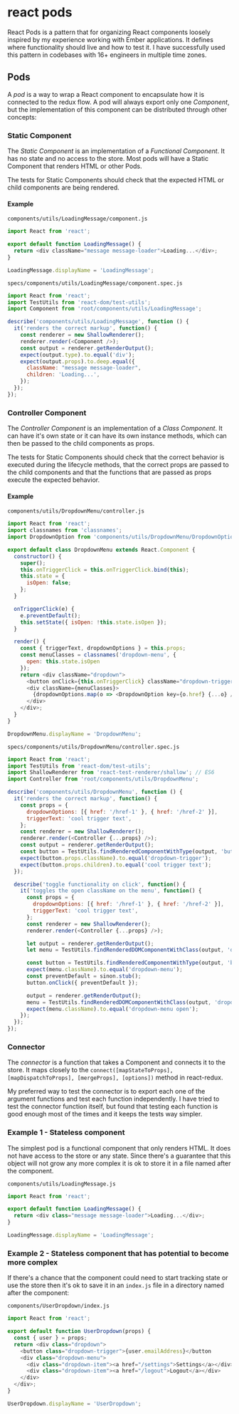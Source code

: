 # react pods

React Pods is a pattern that for organizing React components loosely inspired by my experience working with Ember applications. It defines where functionality should live and how to test it. I have successfully used this pattern in codebases with 16+ engineers in multiple time zones.

## Pods

A *pod* is a way to wrap a React component to encapsulate how it is connected to the redux flow. A pod will always export only one *Component*, but the implementation of this component can be distributed through other concepts:

### Static Component

The *Static Component* is an implementation of a *Functional Component*. It has no state and no access to the store. Most pods will have a Static Component that renders HTML or other Pods.

The tests for Static Components should check that the expected HTML or child components are being rendered.


#### Example

`components/utils/LoadingMessage/component.js`

```javascript
import React from 'react';

export default function LoadingMessage() {
  return <div className="message message-loader">Loading...</div>;
}

LoadingMessage.displayName = 'LoadingMessage';

```

`specs/components/utils/LoadingMessage/component.spec.js`

```javascript
import React from 'react';
import TestUtils from 'react-dom/test-utils';
import Component from 'root/components/utils/LoadingMessage';

describe('components/utils/LoadingMessage', function () {
  it('renders the correct markup', function() {
    const renderer = new ShallowRenderer();
    renderer.render(<Component />);
    const output = renderer.getRenderOutput();
    expect(output.type).to.equal('div');
    expect(output.props).to.deep.equal({
      className: "message message-loader",
      children: 'Loading...',
    });
  });
});
```

### Controller Component

The *Controller Component* is an implementation of a *Class Component*. It can have it's own state or it can have its own instance methods, which can then be passed to the child components as props.

The tests for Static Components should check that the correct behavior is executed during the lifecycle methods, that the correct props are passed to the child components and that the functions that are passed as props execute the expected behavior.


#### Example

`components/utils/DropdownMenu/controller.js`

```javascript
import React from 'react';
import classnames from 'classnames';
import DropdownOption from 'components/utils/DropdownMenu/DropdownOption';

export default class DropdownMenu extends React.Component {
  constructor() {
    super();
    this.onTriggerClick = this.onTriggerClick.bind(this);
    this.state = {
      isOpen: false;
    };
  }

  onTriggerClick(e) {
    e.preventDefault();
    this.setState({ isOpen: !this.state.isOpen });
  }

  render() {
    const { triggerText, dropdownOptions } = this.props;
    const menuClasses = classnames('dropdown-menu', {
      open: this.state.isOpen
    });
    return <div className="dropdown">
      <button onClick={this.onTriggerClick} className="dropdown-trigger">{triggerText}</button>
      <div className={menuClasses}>
        {dropdownOptions.map(o => <DropdownOption key={o.href} {...o} />)}
      </div>
    </div>;
  }
}

DropdownMenu.displayName = 'DropdownMenu';
```

`specs/components/utils/DropdownMenu/controller.spec.js`

```javascript
import React from 'react';
import TestUtils from 'react-dom/test-utils';
import ShallowRenderer from 'react-test-renderer/shallow'; // ES6
import Controller from 'root/components/utils/DropdownMenu';

describe('components/utils/DropdownMenu', function () {
  it('renders the correct markup', function() {
    const props = {
      dropdownOptions: [{ href: '/href-1' }, { href: '/href-2' }],
      triggerText: 'cool trigger text',
    };
    const renderer = new ShallowRenderer();
    renderer.render(<Controller {...props} />);
    const output = renderer.getRenderOutput();
    const button = TestUtils.findRenderedComponentWithType(output, 'button');
    expect(button.props.className).to.equal('dropdown-trigger');
    expect(button.props.children).to.equal('cool trigger text');
  });

  describe('toggle functionality on click', function() {
    it('toggles the open className on the menu', function() {
      const props = {
        dropdownOptions: [{ href: '/href-1' }, { href: '/href-2' }],
        triggerText: 'cool trigger text',
      };
      const renderer = new ShallowRenderer();
      renderer.render(<Controller {...props} />);

      let output = renderer.getRenderOutput();
      let menu = TestUtils.findRenderedDOMComponentWithClass(output, 'dropdown-menu');

      const button = TestUtils.findRenderedComponentWithType(output, 'button');
      expect(menu.className).to.equal('dropdown-menu');
      const preventDefault = sinon.stub();
      button.onClick({ preventDefault });

      output = renderer.getRenderOutput();
      menu = TestUtils.findRenderedDOMComponentWithClass(output, 'dropdown-menu');
      expect(menu.className).to.equal('dropdown-menu open');
    });  
  });
});
```


### Connector

The *connector* is a function that takes a Component and connects it to the store. It maps closely to the `connect([mapStateToProps], [mapDispatchToProps], [mergeProps], [options])` method in react-redux.

My preferred way to test the connector is to export each one of the argument functions and test each function independently. I have tried to test the connector function itself, but found that testing each function is good enough most of the times and it keeps the tests way simpler.

### Example 1 - Stateless component

The simplest pod is a functional component that only renders HTML. It does not have access to the store or any state. Since there's a guarantee that this object will not grow any more complex it is ok to store it in a file named after the component.

`components/utils/LoadingMessage.js`

```javascript
import React from 'react';

export default function LoadingMessage() {
  return <div class="message message-loader">Loading...</div>;
}

LoadingMessage.displayName = 'LoadingMessage';

```

### Example 2 - Stateless component that has potential to become more complex

If there's a chance that the component could need to start tracking state or use the store then it's ok to save it in an `index.js` file in a directory named after the component:

`components/UserDropdown/index.js`

```javascript
import React from 'react';

export default function UserDropdown(props) {
  const { user } = props;
  return <div class="dropdown">
    <button class="dropdown-trigger">{user.emailAddress}</button
    <div class="dropdown-menu">
      <div class="dropdown-item"><a href="/settings">Settings</a></div>
      <div class="dropdown-item"><a href="/logout">Logout</a></div>
    </div>
  </div>;
}

UserDropdown.displayName = 'UserDropdown';
```
